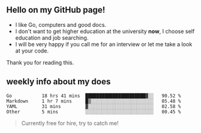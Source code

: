 ## Hello on my GitHub page!

- I like Go, computers and good docs.
- I don't want to get higher education at the university **now**, I choose self education and job searching.
- I will be very happy if you call me for an interview or let me take a look at your code.

Thank you for reading this.

## weekly info about my does
<!--START_SECTION:waka-->

```text
Go           18 hrs 41 mins  ██████████████████████▓░░   90.52 %
Markdown     1 hr 7 mins     █▒░░░░░░░░░░░░░░░░░░░░░░░   05.48 %
YAML         31 mins         ▓░░░░░░░░░░░░░░░░░░░░░░░░   02.58 %
Other        5 mins          ░░░░░░░░░░░░░░░░░░░░░░░░░   00.45 %
```

<!--END_SECTION:waka-->

> Currently free for hire, try to catch me!
